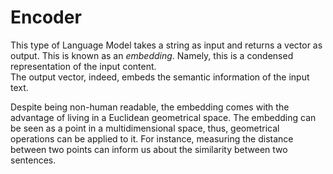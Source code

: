# Encoder

This type of Language Model takes a string as input and returns a vector as output. This is known as an *embedding*.
Namely, this is a condensed representation of the input content.  
The output vector, indeed, embeds the semantic information of the input text.

Despite being non-human readable, the embedding comes with the advantage of living in a Euclidean geometrical space.
The embedding can be seen as a point in a multidimensional space, thus, geometrical operations can be applied to it.
For instance, measuring the distance between two points can inform us about the similarity between two sentences.